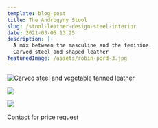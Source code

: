 ```yaml
---
template: blog-post
title: The Androgyny Stool
slug: /stool-leather-design-steel-interior
date: 2021-03-05 13:25
description: |-
  A mix between the masculine and the feminine.
  Carved steel and shaped leather
featuredImage: /assets/robin-pord-3.jpg
---
```

![Carved steel and vegetable tanned leather](/assets/robin-pord-8.jpg)

![](/assets/img_1247.jpg)

![](/assets/robin-pord-7.jpg)

Contact for price request